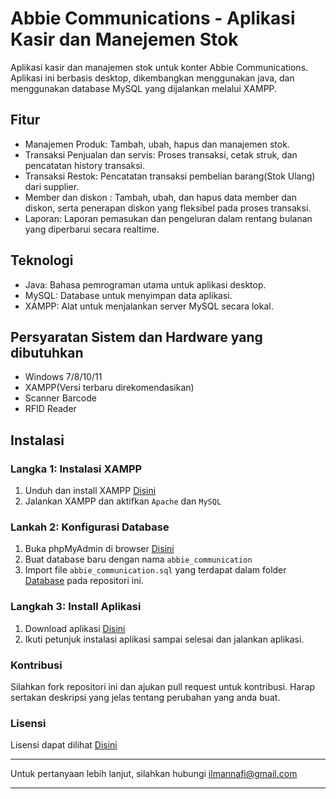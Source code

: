 # Abbie Communications - Aplikasi Kasir dan Manejemen Stok
Aplikasi kasir dan manajemen stok untuk konter Abbie Communications. Aplikasi ini berbasis desktop, dikembangkan menggunakan java, dan menggunakan database MySQL yang dijalankan melalui XAMPP.

## Fitur
- Manajemen Produk: Tambah, ubah, hapus dan manajemen stok.
- Transaksi Penjualan dan servis: Proses transaksi, cetak struk, dan pencatatan history transaksi.
- Transaksi Restok: Pencatatan transaksi pembelian barang(Stok Ulang) dari supplier.
- Member dan diskon : Tambah, ubah, dan hapus data member dan diskon, serta penerapan diskon yang fleksibel pada proses transaksi.
- Laporan: Laporan pemasukan dan pengeluran dalam rentang bulanan yang diperbarui secara realtime.

## Teknologi
- Java: Bahasa pemrograman utama untuk aplikasi desktop.
- MySQL: Database untuk menyimpan data aplikasi.
- XAMPP: Alat untuk menjalankan server MySQL secara lokal.

## Persyaratan Sistem dan Hardware yang dibutuhkan
- Windows 7/8/10/11
- XAMPP(Versi terbaru direkomendasikan)
- Scanner Barcode
- RFID Reader

## Instalasi
### Langka 1: Instalasi XAMPP
1. Unduh dan install XAMPP [Disini](https://www.apachefriends.org/download.html)
2. Jalankan XAMPP dan aktifkan `Apache` dan `MySQL`
### Lankah 2: Konfigurasi Database
1. Buka phpMyAdmin di browser [Disini](http://localhost/phpmyadmin)
2. Buat database baru dengan nama `abbie_communication`
3. Import file `abbie_communication.sql` yang terdapat dalam folder [Database](database) pada repositori ini.
### Langkah 3: Install Aplikasi
1. Download aplikasi [Disini](https://drive.google.com/file/d/17rGqJ6SWfmGpsQx5sbKD9lqrTftUyOIS/view?usp=sharing)
2. Ikuti petunjuk instalasi aplikasi sampai selesai dan jalankan aplikasi.
### Kontribusi
Silahkan fork repositori ini dan ajukan pull request untuk kontribusi. Harap sertakan deskripsi yang jelas tentang perubahan yang anda buat.
### Lisensi
Lisensi dapat dilihat [Disini](license.txt)

---
Untuk pertanyaan lebih lanjut, silahkan hubungi [ilmannafi@gmail.com](mailto:ilmannafi04@gmail.com)

---

